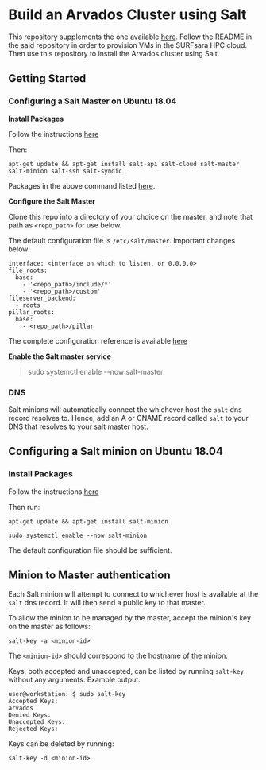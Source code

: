 # Build an Arvados Cluster using Salt

This repository supplements the one available [here](https://github.com/gijzelaerr/bio_cluster).
Follow the README in the said repository in order to provision VMs in the SURFsara HPC cloud.
Then use this repository to install the Arvados cluster using Salt.

## Getting Started

### Configuring a Salt Master on Ubuntu 18.04
**Install Packages** 

Follow the instructions [here](https://repo.saltstack.com/#ubuntu)

Then:
```
apt-get update && apt-get install salt-api salt-cloud salt-master salt-minion salt-ssh salt-syndic
```

Packages in the above command listed [here](https://docs.saltstack.com/en/master/topics/installation/ubuntu.html).

**Configure the Salt Master**

Clone this repo into a directory of your choice on the master, and note that path as `<repo_path>` for use below.

The default configuration file is `/etc/salt/master`. Important changes below:
```
interface: <interface on which to listen, or 0.0.0.0>
file_roots:
  base:
    - '<repo_path>/include/*'
    - '<repo_path>/custom'
fileserver_backend:
  - roots
pillar_roots:
  base:
    - <repo_path>/pillar
```

The complete configuration reference is available [here](https://docs.saltstack.com/en/master/ref/configuration/master.html#configuration-salt-master)

**Enable the Salt master service**

> sudo systemctl enable --now salt-master

### DNS

Salt minions will automatically connect the whichever host the `salt` dns record resolves to.
Hence, add an A or CNAME record called `salt` to your DNS that resolves to your salt master host.

## Configuring a Salt minion on Ubuntu 18.04

### Install Packages
Follow the instructions [here](https://repo.saltstack.com/#ubuntu)

Then run:

```
apt-get update && apt-get install salt-minion
```

```
sudo systemctl enable --now salt-minion
```

The default configuration file should be sufficient.

## Minion to Master authentication

Each Salt minion will attempt to connect to whichever host is available at the `salt` dns record.
It will then send a public key to that master.

To allow the minion to be managed by the master, accept the minion's key on the master as follows:
```
salt-key -a <minion-id>
```

The `<minion-id>` should correspond to the hostname of the minion.

Keys, both accepted and unaccepted, can be listed by running `salt-key` without any arguments. Example output:

```
user@workstation:~$ sudo salt-key
Accepted Keys:
arvados
Denied Keys:
Unaccepted Keys:
Rejected Keys:
```

Keys can be deleted by running:
```
salt-key -d <minion-id>
```